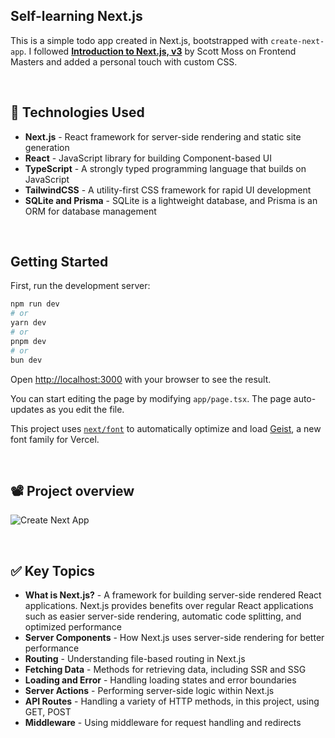 ## Self-learning Next.js

This is a simple todo app created in Next.js, bootstrapped with `create-next-app`. I followed [**Introduction to Next.js, v3**](https://frontendmasters.com/courses/next-js-v3/) by Scott Moss on Frontend Masters and added a personal touch with custom CSS.

<br />

## 🧰 Technologies Used

- **Next.js** - React framework for server-side rendering and static site generation
- **React** - JavaScript library for building Component-based UI
- **TypeScript** - A strongly typed programming language that builds on JavaScript
- **TailwindCSS** - A utility-first CSS framework for rapid UI development
- **SQLite and Prisma** - SQLite is a lightweight database, and Prisma is an ORM for database management

<br />

## Getting Started

First, run the development server:

```bash
npm run dev
# or
yarn dev
# or
pnpm dev
# or
bun dev
```

Open [http://localhost:3000](http://localhost:3000) with your browser to see the result.

You can start editing the page by modifying `app/page.tsx`. The page auto-updates as you edit the file.

This project uses [`next/font`](https://nextjs.org/docs/app/building-your-application/optimizing/fonts) to automatically optimize and load [Geist](https://vercel.com/font), a new font family for Vercel.

<br />

## 📽 Project overview 
![Create Next App](https://github.com/user-attachments/assets/a78e3a6d-e4d2-47de-aba1-1fe666b18585)

<br />

## ✅ Key Topics

- **What is Next.js?** -  A framework for building server-side rendered React applications. Next.js provides benefits over regular React applications such as easier server-side rendering, automatic code splitting, and optimized performance
- **Server Components** - How Next.js uses server-side rendering for better performance
- **Routing** - Understanding file-based routing in Next.js
- **Fetching Data** - Methods for retrieving data, including SSR and SSG
- **Loading and Error** - Handling loading states and error boundaries
- **Server Actions** - Performing server-side logic within Next.js
- **API Routes** - Handling a variety of HTTP methods, in this project, using GET, POST
- **Middleware** - Using middleware for request handling and redirects

